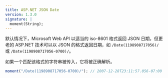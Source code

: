 ```yaml
---
title: ASP.NET JSON Date
version: 1.3.0
signature: |
  moment(String);
---
```


默认情况下，Microsoft Web API 以适当的 iso-8601 格式返回 JSON 日期，但更老的 ASP.NET 技术可以以 JSON 的格式返回日期，如 `/Date(1198908717056)/` 或 `/Date(1198908717056-0700)/`。

如果一个匹配该格式的字符串被传入，它将被正确解析。

```javascript
moment("/Date(1198908717056-0700)/"); // 2007-12-28T23:11:57.056-07:00
```
